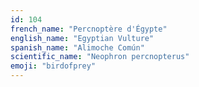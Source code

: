 ```yaml
---
id: 104
french_name: "Percnoptère d'Égypte"
english_name: "Egyptian Vulture"
spanish_name: "Alimoche Común"
scientific_name: "Neophron percnopterus"
emoji: "birdofprey"
---
```

